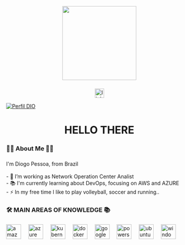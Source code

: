 <div align="center">
  <img height="200" src="https://media.licdn.com/dms/image/v2/D4D16AQGgLlWhPVl7mA/profile-displaybackgroundimage-shrink_350_1400/profile-displaybackgroundimage-shrink_350_1400/0/1726693349292?e=1733356800&v=beta&t=L6xr0cJwAaqv_D-AaxpCPzq1kwYjzSywJoLyB_JIYdA"  />
</div>

###

<div align="center">
  <a href="https://www.linkedin.com/in/diogospessoa/" target="_blank">
    <img src="https://img.shields.io/static/v1?message=LinkedIn&logo=linkedin&label=&color=0077B5&logoColor=white&labelColor=&style=for-the-badge" height="25" alt="linkedin logo"  />
  </a>
</div>

[![Perfil DIO](https://img.shields.io/badge/-Meu%20Perfil%20na%20DIO-30A3DC?style=for-the-badge)](https://web.dio.me/users/diogodspessoa)

###

<h1 align="center">HELLO THERE</h1>

###

<h3 align="left">👩‍💻  About Me 😶‍🌫️</h3>

###

<p align="left">I'm Diogo Pessoa, from Brazil<br><br>- 🔭 I’m working as Network Operation Center Analist<br>- 📚 I'm currently learning about DevOps, focusing on AWS and AZURE<br>- ⚡ In my free time I like to play volleyball, soccer and running..</p>

###

<h3 align="left">🛠 MAIN AREAS OF KNOWLEDGE 📚</h3>

###

<div align="left">
  <img src="https://img.shields.io/badge/Amazon AWS-232F3E?logo=amazonaws&logoColor=white&style=for-the-badge" height="40" alt="amazonwebservices logo"  />
  <img width="12" />
  <img src="https://img.shields.io/badge/Microsoft Azure-0078D4?logo=microsoftazure&logoColor=white&style=for-the-badge" height="40" alt="azure logo"  />
  <img width="12" />
  <img src="https://img.shields.io/badge/Kubernetes-326CE5?logo=kubernetes&logoColor=white&style=for-the-badge" height="40" alt="kubernetes logo"  />
  <img width="12" />
  <img src="https://img.shields.io/badge/Docker-2496ED?logo=docker&logoColor=white&style=for-the-badge" height="40" alt="docker logo"  />
  <img width="12" />
  <img src="https://img.shields.io/badge/Google Cloud-4285F4?logo=googlecloud&logoColor=white&style=for-the-badge" height="40" alt="googlecloud logo"  />
  <img width="12" />
  <img src="https://img.shields.io/badge/PowerShell-5391FE?logo=powershell&logoColor=black&style=for-the-badge" height="40" alt="powershell logo"  />
  <img width="12" />
  <img src="https://img.shields.io/badge/Ubuntu-E95420?logo=ubuntu&logoColor=white&style=for-the-badge" height="40" alt="ubuntu logo"  />
  <img width="12" />
  <img src="https://img.shields.io/badge/Windows-0078D6?logo=windows&logoColor=white&style=for-the-badge" height="40" alt="windows8 logo"  />
</div>

###
